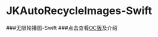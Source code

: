 # JKAutoRecycleImages-Swift
###无限轮播图-Swift
###点击查看[OC版](https://github.com/Jacky-An/JKAutoRecycleImages-OC/ "Title")及介绍